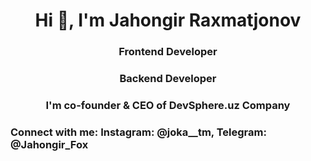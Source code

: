 
<h1 align="center">Hi 👋, I'm Jahongir Raxmatjonov</h1>
<h3 align="center">Frontend Developer</h3>
<h3 align="center">Backend Developer</h3>

<h3 align="center">I'm co-founder & CEO of DevSphere.uz Company</h3>

<h3 align="left">Connect with me: Instagram: @joka__tm, Telegram: @Jahongir_Fox</h3>
